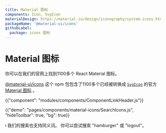 ```yaml
---
title: Material 图标
components: Icon, SvgIcon
materialDesign: https://material.io/design/iconography/system-icons.html
packageName: '@material-ui/icons'
githubLabel:
  package: icons 图标
---
```


# Material 图标

<p class="description">你可以在我们的官网上找到1100多个 React Material 图标。</p>

[@material-ui/icons](https://www.npmjs.com/package/@material-ui/icons) 这个 npm 包包含了1100多个已经被转换成 [`SvgIcon`](/api/svg-icon/) 的官方 [Material 图标](https://material.io/tools/icons/?style=baseline) 。

{{"component": "modules/components/ComponentLinkHeader.js"}}

{{"demo": "pages/components/material-icons/SearchIcons.js", "hideToolbar": true, "bg": true}}

ℹ️ 我们的搜索也支持同义词。 你可以尝试搜索 "hamburger" 或 "logout"。
